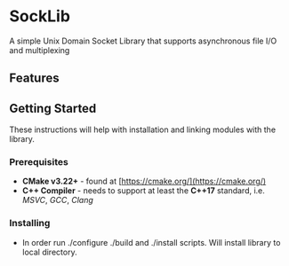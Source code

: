 # SockLib 

A simple Unix Domain Socket Library that supports asynchronous file I/O and multiplexing

## Features

## Getting Started

These instructions will help with installation and linking modules with the library. 

### Prerequisites

* **CMake v3.22+** - found at [https://cmake.org/](https://cmake.org/)
* **C++ Compiler** - needs to support at least the **C++17** standard, i.e. *MSVC*,
*GCC*, *Clang*

### Installing

* In order run ./configure ./build and ./install scripts. Will install library to local directory.
